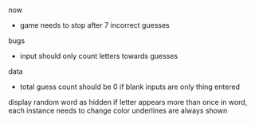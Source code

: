 now
- game needs to stop after 7 incorrect guesses

bugs 
- input should only count letters towards guesses 

data
- total guess count should be 0 if blank inputs are only thing entered 




display random word as hidden
if letter appears more than once in word, each instance needs to change color 
underlines are always shown 